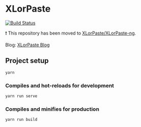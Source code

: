 # XLorPaste

[![Build Status](https://travis-ci.org/yjl9903/XLorPaste.svg?branch=master)](https://travis-ci.org/yjl9903/XLorPaste)

❗️ This repository has been moved to [XLorPaste/XLorPaste-ng](https://github.com/XLorPaste/XLorPaste-ng).

Blog: [XLorPaste Blog](https://xlor.cn/2018/12/xlorpaste/)

## Project setup

```bash
yarn
```

### Compiles and hot-reloads for development

```bash
yarn run serve
```

### Compiles and minifies for production

```bash
yarn run build
```

